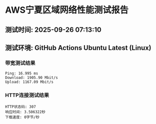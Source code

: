 # AWS宁夏区域网络性能测试报告
## 测试时间: 2025-09-26 07:13:10
## 测试环境: GitHub Actions Ubuntu Latest (Linux)

### 带宽测试结果
```
Ping: 16.995 ms
Download: 1905.90 Mbit/s
Upload: 1167.09 Mbit/s
```

### HTTP连接测试结果
```
HTTP状态码: 307
响应时间: 3.506322秒
下载速度: 0字节/秒
```

